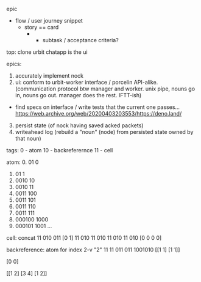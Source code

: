 epic
- flow / user journey snippet
	- story == card
		- - subtask / acceptance criteria? 

top: clone urbit
chatapp is the ui

epics:
1. accurately implement nock
2. ui: conform to urbit-worker interface / porcelin API-alike. (communication protocol btw manager and worker. unix pipe, nouns go in, nouns go out. manager does the rest. IFTT-ish)
- find specs on interface / write tests that the current one passes...
https://web.archive.org/web/20200403203553/https://deno.land/
3. persist state (of nock having saved acked packets)
4. writeahead log (rebuild a "noun" (node) from persisted state owned by that noun)




tags:
0 - atom
10 - backreferernce
11 - cell

atom:
0. 01 0
1. 01 1
2. 0010 10
3. 0010 11
4. 0011 100
5. 0011 101
6. 0011 110
7. 0011 111
8. 000100 1000
9. 000101 1001
...

cell: concat
11 010 011 [0 1]
11 010 11 010 11 010 11 010 [0 0 0 0]

backreference: atom for index
 2-v           "2"
11 11 011 011 1001010   [[1 1] [1 1]]


[0 0]


[[1 2] [3 4] [1 2]]
